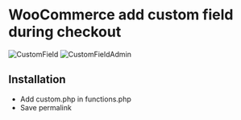 # WooCommerce add custom field during checkout
![CustomField](https://res.cloudinary.com/dehxshcar/image/upload/v1564970022/Screenshot_3_u4laya.png)
![CustomFieldAdmin](https://res.cloudinary.com/dehxshcar/image/upload/v1564970239/Screenshot_4_znt2pa.png)

## Installation
- Add custom.php in functions.php
- Save permalink

